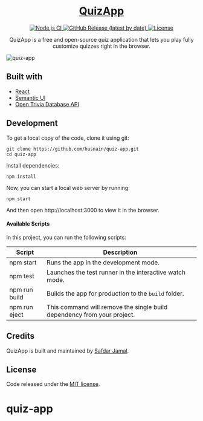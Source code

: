 <h1 align="center">
  <a href="https://husnain.github.io/quiz-app/">
    QuizApp
  </a>
</h1>

<p align="center">
  <a href="https://github.com/husnain/quiz-app/actions?query=workflow%3A%22Node.js+CI%22">
    <img src="https://github.com/husnain/quiz-app/workflows/Node.js%20CI/badge.svg" alt="Node.js CI" />
  </a>
  <a href="https://github.com/husnain/quiz-app/releases">
    <img src="https://img.shields.io/github/v/release/husnain/quiz-app" alt="GitHub Release (latest by date)" />
  </a>
  <a href="https://github.com/husnain/quiz-app/blob/master/LICENSE">
    <img src="https://img.shields.io/github/license/husnain/quiz-app" alt="License" />
  </a>
</p>

<p align="center">
  QuizApp is a free and open-source quiz application that lets you play fully customize quizzes right in the browser.
</p>

![quiz-app](https://user-images.githubusercontent.com/48409548/104132046-a39e5b80-539c-11eb-9df3-28d52e499a6c.png)

## Built with

- [React](http://reactjs.org)
- [Semantic UI](https://semantic-ui.com)
- [Open Trivia Database API](https://opentdb.com/api_config.php)

## Development

To get a local copy of the code, clone it using git:

```
git clone https://github.com/husnain/quiz-app.git
cd quiz-app
```

Install dependencies:

```
npm install
```

Now, you can start a local web server by running:

```
npm start
```

And then open http://localhost:3000 to view it in the browser.

#### Available Scripts

In this project, you can run the following scripts:

| Script        | Description                                                             |
| ------------- | ----------------------------------------------------------------------- |
| npm start     | Runs the app in the development mode.                                   |
| npm test      | Launches the test runner in the interactive watch mode.                 |
| npm run build | Builds the app for production to the `build` folder.                    |
| npm run eject | This command will remove the single build dependency from your project. |

## Credits

QuizApp is built and maintained by [Safdar Jamal](https://husnain.github.io).

## License

Code released under the [MIT license](https://github.com/husnain/quiz-app/blob/master/LICENSE).
# quiz-app
